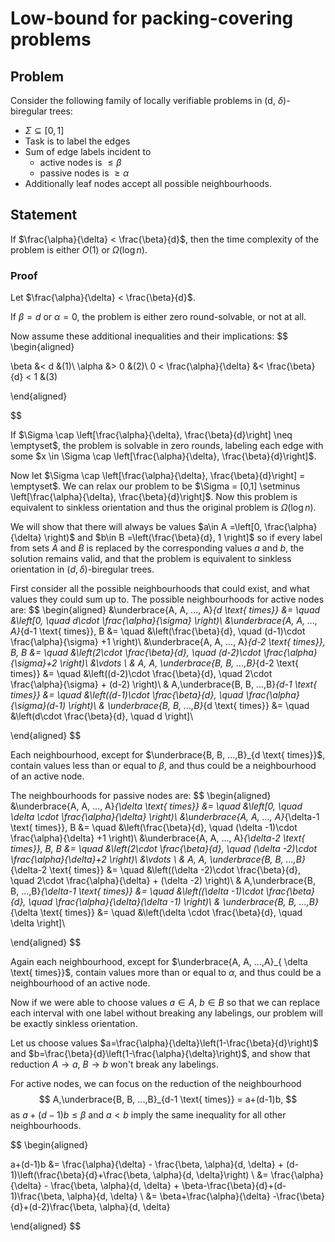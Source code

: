 # Low-bound for packing-covering problems

## Problem
Consider the following family of locally verifiable problems in (d, $\delta$)-biregular trees:
- $\Sigma \subseteq [0,1]$
- Task is to label the edges
- Sum of edge labels incident to
    - active nodes is $\leq \beta$
    - passive nodes is $\geq \alpha$
- Additionally leaf nodes accept all possible neighbourhoods.

## Statement

If $\frac{\alpha}{\delta} < \frac{\beta}{d}$, then the time complexity of the problem is either $O(1)$ or $\Omega( \log n)$.

### Proof
Let $\frac{\alpha}{\delta} < \frac{\beta}{d}$. 

If $\beta=d$ or $\alpha=0$, the problem is either zero round-solvable, or not at all. 

Now assume these additional inequalities and their implications:
$$
\begin{aligned}

\beta &< d  &(1)\\ 
\alpha &> 0 &(2)\\
0 < \frac{\alpha}{\delta} &< \frac{\beta}{d} < 1 &(3)

\end{aligned}

$$

If $\Sigma \cap \left[\frac{\alpha}{\delta}, \frac{\beta}{d}\right] \neq \emptyset$, the problem is solvable in zero rounds, labeling each edge with some $x \in \Sigma \cap \left[\frac{\alpha}{\delta}, \frac{\beta}{d}\right]$.

Now let $\Sigma \cap \left[\frac{\alpha}{\delta}, \frac{\beta}{d}\right] = \emptyset$. We can relax our problem to be $\Sigma = [0,1] \setminus \left[\frac{\alpha}{\delta}, \frac{\beta}{d}\right]$. Now this problem is equivalent to sinkless orientation and thus the original problem is $\Omega(\log n)$.

We will show that there will always be values $a\in A =\left[0, \frac{\alpha}{\delta} \right)$ and $b\in B =\left(\frac{\beta}{d}, 1 \right]$ so if every label from sets $A$ and $B$ is replaced by the corresponding values $a$ and $b$, the solution remains valid, and that the problem is equivalent to sinkless orientation in $(d, \delta)$-biregular trees.

First consider all the possible neighbourhoods that could exist, and what values they could sum up to. The possible neighbourhoods for active nodes are:
$$
\begin{aligned}
&\underbrace{A, A, ..., A}_{d \text{ times}}  &= \quad &\left[0,  \quad d\cdot \frac{\alpha}{\sigma} \right)\\
&\underbrace{A, A, ..., A}_{d-1 \text{ times}}, B &= \quad &\left(\frac{\beta}{d}, \quad (d-1)\cdot \frac{\alpha}{\sigma} +1 \right)\\
&\underbrace{A, A, ..., A}_{d-2 \text{ times}}, B, B &= \quad &\left(2\cdot \frac{\beta}{d}, \quad (d-2)\cdot \frac{\alpha}{\sigma}+2 \right)\\
&\vdots \\
& A, A, \underbrace{B, B, ...,B}_{d-2 \text{ times}}  &= \quad &\left((d-2)\cdot \frac{\beta}{d}, \quad 2\cdot \frac{\alpha}{\sigma} + (d-2) \right)\\
& A,\underbrace{B, B, ...,B}_{d-1 \text{ times}} &= \quad &\left((d-1)\cdot \frac{\beta}{d}, \quad  \frac{\alpha}{\sigma}(d-1) \right)\\
& \underbrace{B, B, ...,B}_{d \text{ times}} &= \quad &\left(d\cdot \frac{\beta}{d}, \quad d \right]\\

\end{aligned}
$$

Each neighbourhood, except for $\underbrace{B, B, ...,B}_{d \text{ times}}$, contain values less than or equal to $\beta$, and thus could be a neighbourhood of an active node. 

The neighbourhoods for passive nodes are:
$$
\begin{aligned}
&\underbrace{A, A, ..., A}_{\delta \text{ times}}  &= \quad &\left[0,  \quad \delta \cdot \frac{\alpha}{\delta} \right)\\
&\underbrace{A, A, ..., A}_{\delta-1 \text{ times}}, B &= \quad &\left(\frac{\beta}{d}, \quad (\delta -1)\cdot \frac{\alpha}{\delta} +1 \right)\\
&\underbrace{A, A, ..., A}_{\delta-2 \text{ times}}, B, B &= \quad &\left(2\cdot \frac{\beta}{d}, \quad (\delta -2)\cdot \frac{\alpha}{\delta}+2 \right)\\
&\vdots \\
& A, A, \underbrace{B, B, ...,B}_{\delta-2 \text{ times}}  &= \quad &\left((\delta -2)\cdot \frac{\beta}{d}, \quad 2\cdot \frac{\alpha}{\delta} + (\delta -2) \right)\\
& A,\underbrace{B, B, ...,B}_{\delta-1 \text{ times}} &= \quad &\left((\delta -1)\cdot \frac{\beta}{d}, \quad  \frac{\alpha}{\delta}(\delta -1) \right)\\
& \underbrace{B, B, ...,B}_{\delta \text{ times}} &= \quad &\left(\delta \cdot \frac{\beta}{d}, \quad \delta  \right]\\

\end{aligned}
$$

Again each neighbourhood, except for $\underbrace{A, A, ...,A}_{ \delta \text{ times}}$, contain values more than or equal to $\alpha$, and thus could be a neighbourhood of an active node. 


Now if we were able to choose values $a\in A$, $b\in B$ so that we can replace each interval with one label without breaking any labelings, our problem will be exactly sinkless orientation.


Let us choose values $a=\frac{\alpha}{\delta}\left(1-\frac{\beta}{d}\right)$ and $b=\frac{\beta}{d}\left(1-\frac{\alpha}{\delta}\right)$, and show that reduction $A\to a$, $B\to b$ won't break any labelings.

For active nodes, we can focus on the reduction of the neighbourhood 
$$
A,\underbrace{B, B, ...,B}_{d-1 \text{ times}} = a+(d-1)b,
$$
as $a+(d-1)b\leq \beta$ and $a<b$ imply the same inequality for all other neighbourhoods.

$$
\begin{aligned}

a+(d-1)b &= \frac{\alpha}{\delta} - \frac{\beta\, \alpha}{d\, \delta} + (d-1)\left(\frac{\beta}{d}+\frac{\beta\, \alpha}{d\, \delta}\right) \\
&= \frac{\alpha}{\delta} - \frac{\beta\, \alpha}{d\, \delta} + \beta-\frac{\beta}{d}+(d-1)\frac{\beta\, \alpha}{d\, \delta} \\
&= \beta+\frac{\alpha}{\delta}  -\frac{\beta}{d}+(d-2)\frac{\beta\, \alpha}{d\, \delta}

\end{aligned}
$$